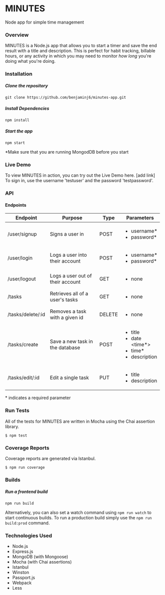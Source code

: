 # MINUTES
Node app for simple time management

### Overview

MINUTES is a Node.js app that allows you to start a timer and save the end result with a title and description. This is perfect for habit tracking, billable hours, or any activity in which you may need to monitor *how long* you're doing what you're doing.

### Installation
##### Clone the repository
`git clone https://github.com/benjaminj6/minutes-app.git`

##### Install Dependencies
`npm install`

##### Start the app
`npm start`

*Make sure that you are running MongodDB before you start

### Live Demo

To view MINUTES in action, you can try out the Live Demo here. [add link] To sign in, use the username 'testuser' and the password 'testpassword'.
### API

#### Endpoints

| Endpoint          | Purpose                          | Type   | Parameters                                      |
| -----------       | ---------------                  | -----  | ----------------------------------------------- | 
| /user/signup      | Signs a user in                  | POST   | <ul><li>username\*</li><li>password\*</li></ul> | 
| /user/login       | Logs a user into their account   | POST   | <ul><li>username\*</li><li>password\*</li></ul> |
| /user/logout      | Logs a user out of their account | GET    | <ul><li>none</li></ul>                          |
| /tasks            | Retrieves all of a user's tasks  | GET    | <ul><li>none</ul></li>                          |
| /tasks/delete/:id | Removes a task with a given id   | DELETE | <ul><li>none</li></ul>                          | 
| /tasks/create     | Save a new task in the database  | POST   | <ul><li>title</li><li>date</li><time\*><li>time\*</li><li>description</li></ul> |
| /tasks/edit/:id   | Edit a single task               | PUT    | <ul><li>title</li><li>description</li></ul>     | 
\* indicates a required parameter


### Run Tests
All of the tests for MINUTES are written in Mocha using the Chai assertion library.

`$ npm test`

### Coverage Reports
Coverage reports are generated via Istanbul.

`$ npm run coverage`

### Builds
##### Run a frontend build
`npm run build`

Alternatively, you can also set a watch command using `npm run watch` to start continuous builds.
To run a production build simply use the `npm run build:prod` command.

### Technologies Used

* Node.js
* Express.js
* MongoDB (with Mongoose)
* Mocha (with Chai assertions)
* Istanbul
* Winston
* Passport.js
* Webpack
* Less





